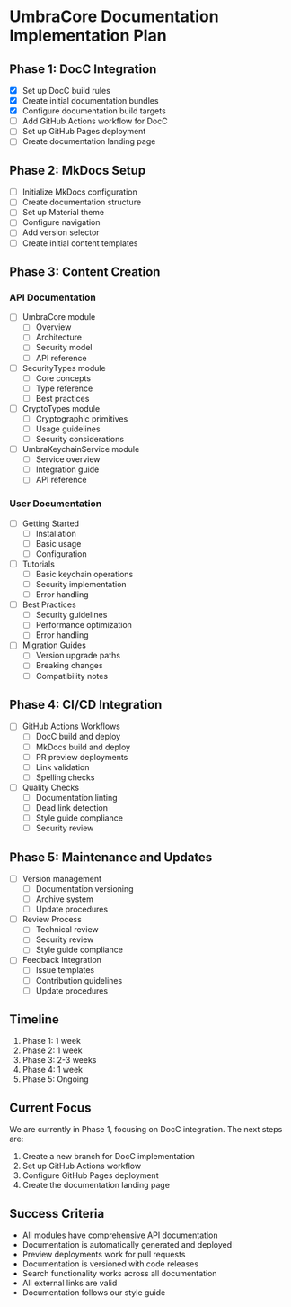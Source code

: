 # UmbraCore Documentation Implementation Plan

## Phase 1: DocC Integration
- [x] Set up DocC build rules
- [x] Create initial documentation bundles
- [x] Configure documentation build targets
- [ ] Add GitHub Actions workflow for DocC
- [ ] Set up GitHub Pages deployment
- [ ] Create documentation landing page

## Phase 2: MkDocs Setup
- [ ] Initialize MkDocs configuration
- [ ] Create documentation structure
- [ ] Set up Material theme
- [ ] Configure navigation
- [ ] Add version selector
- [ ] Create initial content templates

## Phase 3: Content Creation
### API Documentation
- [ ] UmbraCore module
  - [ ] Overview
  - [ ] Architecture
  - [ ] Security model
  - [ ] API reference
- [ ] SecurityTypes module
  - [ ] Core concepts
  - [ ] Type reference
  - [ ] Best practices
- [ ] CryptoTypes module
  - [ ] Cryptographic primitives
  - [ ] Usage guidelines
  - [ ] Security considerations
- [ ] UmbraKeychainService module
  - [ ] Service overview
  - [ ] Integration guide
  - [ ] API reference

### User Documentation
- [ ] Getting Started
  - [ ] Installation
  - [ ] Basic usage
  - [ ] Configuration
- [ ] Tutorials
  - [ ] Basic keychain operations
  - [ ] Security implementation
  - [ ] Error handling
- [ ] Best Practices
  - [ ] Security guidelines
  - [ ] Performance optimization
  - [ ] Error handling
- [ ] Migration Guides
  - [ ] Version upgrade paths
  - [ ] Breaking changes
  - [ ] Compatibility notes

## Phase 4: CI/CD Integration
- [ ] GitHub Actions Workflows
  - [ ] DocC build and deploy
  - [ ] MkDocs build and deploy
  - [ ] PR preview deployments
  - [ ] Link validation
  - [ ] Spelling checks
- [ ] Quality Checks
  - [ ] Documentation linting
  - [ ] Dead link detection
  - [ ] Style guide compliance
  - [ ] Security review

## Phase 5: Maintenance and Updates
- [ ] Version management
  - [ ] Documentation versioning
  - [ ] Archive system
  - [ ] Update procedures
- [ ] Review Process
  - [ ] Technical review
  - [ ] Security review
  - [ ] Style guide compliance
- [ ] Feedback Integration
  - [ ] Issue templates
  - [ ] Contribution guidelines
  - [ ] Update procedures

## Timeline
1. Phase 1: 1 week
2. Phase 2: 1 week
3. Phase 3: 2-3 weeks
4. Phase 4: 1 week
5. Phase 5: Ongoing

## Current Focus
We are currently in Phase 1, focusing on DocC integration. The next steps are:

1. Create a new branch for DocC implementation
2. Set up GitHub Actions workflow
3. Configure GitHub Pages deployment
4. Create the documentation landing page

## Success Criteria
- All modules have comprehensive API documentation
- Documentation is automatically generated and deployed
- Preview deployments work for pull requests
- Documentation is versioned with code releases
- Search functionality works across all documentation
- All external links are valid
- Documentation follows our style guide
